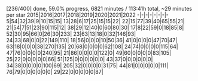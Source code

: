 [236/400] done, 59.0% progress, 6821 minutes / 113:41h total, ~29 minutes per star
2015|2016|2017|2018|2019|2020|2021|2022
-|-|-|-|-|-|-|-
5|54|32|39|9|10|15|15|
13|28|6|17|25|15|15|22|
22|15|77|39|40|65|55|21|
21|54|7|51|23|90|115|12|
38|29|12|40|0|60|80|30|
17|8|22|59|0|18|85|8|
52|30|95|66|0|26|30|233|
23|63|13|18|0|32|146|93|
24|33|68|0|0|22|149|110|
18|56|0|0|0|10|50|36|
41|0|0|0|0|47|70|47|
63|18|0|0|0|38|270|135|
20|68|0|0|0|0|62|108|
24|74|0|0|0|0|115|64|
47|76|0|0|0|0|240|95|
21|86|0|0|0|0|122|0|
49|60|0|0|0|0|83|105|
25|22|0|0|0|0|0|66|
51|125|0|0|0|0|0|0|
43|37|0|0|0|0|0|0|
34|38|0|0|0|0|100|69|
205|32|0|0|0|0|31|75|
44|81|0|0|0|0|0|111|
76|79|0|0|0|0|0|0|
29|22|0|0|0|0|0|87|
